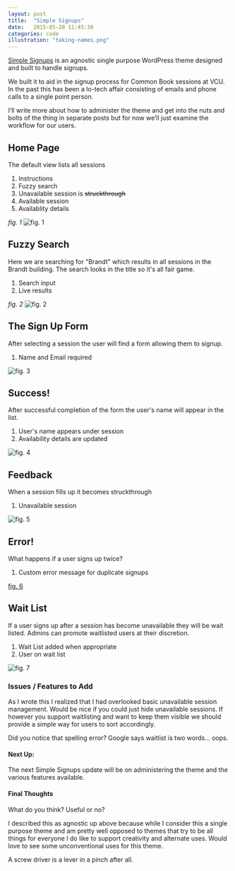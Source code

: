 ```yaml
---
layout: post
title:  "Simple Signups"
date:   2015-05-28 11:45:30
categories: code
illustration: "taking-names.png"
---
```


[Simple Signups](https://github.com/vcualtlab/simple-signups) is an agnostic single purpose WordPress theme designed and built to handle signups.

We built it to aid in the signup process for Common Book sessions at VCU. In the past this has been a lo-tech affair consisting of emails and phone calls to a single point person.

I’ll write more about how to administer the theme and get into the nuts and bolts of the thing in separate posts but for now we’ll just examine the workflow for our users.





## Home Page

The default view lists all sessions

1. Instructions
2. Fuzzy search
3. Unavailable session is <del>struckthrough</del>
4. Available session
5. Availablity details

*fig. 1*
![fig. 1](https://i.imgur.com/DEzGKbo.png)





## Fuzzy Search

Here we are searching for "Brandt" which results in all sessions in the Brandt building. The search looks in the title so it's all fair game.

1. Search input
2. Live results

*fig. 2*
![fig. 2](https://i.imgur.com/hbvkXYn.png)





## The Sign Up Form

After selecting a session the user will find a form allowing them to signup.

1. Name and Email required

![fig. 3](https://i.imgur.com/W4JkzS9.png)





## Success!

After successful completion of the form the user's name will appear in the list.

1. User's name appears under session
2. Availability details are updated

![fig. 4](https://i.imgur.com/AgldGtC.png)


## Feedback

When a session fills up it becomes struckthrough

1. Unavailable session

![fig. 5](https://i.imgur.com/d6qhKsf.png)


## Error!

What happens if a user signs up twice?

1. Custom error message for duplicate signups

[fig. 6](https://i.imgur.com/BmjyD7t.png)

## Wait List

If a user signs up after a session has become unavailable they will be wait listed. Admins can promote waitlisted users at their discretion.

1. Wait List added when appropriate
2. User on wait list

![fig. 7](https://i.imgur.com/T0ucwUm.png)


### Issues / Features to Add

As I wrote this I realized that I had overlooked basic unavailable session management. Would be nice if you could just hide unavailable sessions. If however you support waitlisting and want to keep them visible we should provide a simple way for users to sort accordingly.

Did you notice that spelling error? Google says waitlist is two words... oops.

<div class="meta" markdown="1">

#### Next Up:

The next Simple Signups update will be on administering the theme and the various features available.


#### Final Thoughts

What do you think? Useful or no?

I described this as agnostic up above because while I consider this a single purpose theme and am pretty well opposed to themes that try to be all things for everyone I do like to support creativity and alternate uses. Would love to see some unconventional uses for this theme.

A screw driver is a lever in a pinch after all.

</div>

